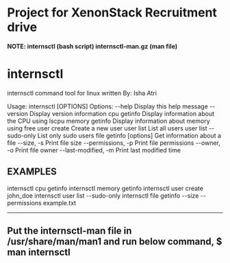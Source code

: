 # Project for XenonStack Recruitment drive
**NOTE:
internsctl (bash script)
internsctl-man.gz (man file)**

# internsctl
internsctl command tool for linux
written By: Isha Atri


Usage: internsctl [OPTIONS]
Options:
    --help                   Display this help message
    --version                Display version information
    cpu getinfo              Display information about the CPU using lscpu
    memory getinfo           Display information about memory using free
    user create <username>   Create a new user
    user list                List all users
    user list --sudo-only    List only sudo users
    file getinfo [options]   Get information about a file
    --size, -s             Print file size
    --permissions, -p      Print file permissions
    --owner, -o            Print file owner
    --last-modified, -m    Print last modified time


## EXAMPLES
internsctl cpu getinfo
internsctl memory getinfo
internsctl user create john_doe
internsctl user list --sudo-only
internsctl file getinfo --size --permissions example.txt


----------------------------------------------------------
Put the internsctl-man file in /usr/share/man/man1
and run below command,
    $ man internsctl
----------------------------------------------------------

